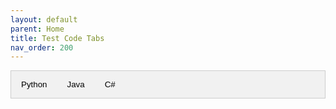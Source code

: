 ```yaml
---
layout: default
parent: Home
title: Test Code Tabs
nav_order: 200
---
```

<script>alert("test")</script>
<script>
function openTab(evt, cityName) {
  // Declare all variables
  var i, tabcontent, tablinks;

  // Get all elements with class="tabcontent" and hide them
  tabcontent = document.getElementsByClassName("tabcontent");
  for (i = 0; i < tabcontent.length; i++) {
    tabcontent[i].style.display = "none";
  }

  // Get all elements with class="tablinks" and remove the class "active"
  tablinks = document.getElementsByClassName("tablinks");
  for (i = 0; i < tablinks.length; i++) {
    tablinks[i].className = tablinks[i].className.replace(" active", "");
  }

  // Show the current tab, and add an "active" class to the button that opened the tab
  document.getElementById(cityName).style.display = "block";
  evt.currentTarget.className += " active";
}
openTab(null, "Python")
</script>

<style lang="css">
/* Style the tab */
.tab {
  overflow: hidden;
  border: 1px solid #ccc;
  background-color: #f1f1f1;
}

/* Style the buttons that are used to open the tab content */
.tab button {
  background-color: inherit;
  float: left;
  border: none;
  outline: none;
  cursor: pointer;
  padding: 14px 16px;
  transition: 0.3s;
}

/* Change background color of buttons on hover */
.tab button:hover {
  background-color: #ddd;
}

/* Create an active/current tablink class */
.tab button.active {
  background-color: #ccc;
}

/* Style the tab content */
.tabcontent {
  display: none;
  padding: 6px 12px;
  border: 1px solid #ccc;
  border-top: none;
}

</style>

<!-- Tab links -->
<div class="tab">
  <button class="tablinks" onclick="openTab(event, 'Python')">Python</button>
  <button class="tablinks" onclick="openTab(event, 'Java')">Java</button>
  <button class="tablinks" onclick="openTab(event, 'CSharp')">C#</button>
</div>

<!-- Tab content -->
<div id="Python" class="tabcontent">
  ``` python
  print("Hello world")
  ```
</div>

<div id="Java" class="tabcontent">
  ``` java
  Print("Hello world")
  ```
</div>

<div id="CSharp" class="tabcontent">
  ``` java
  Console.Print("Hello world")
  ```
</div>
